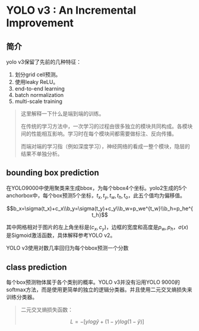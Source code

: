 # YOLO v3 : An Incremental Improvement

## 简介

yolo v3保留了先前的几种特征：

1. 划分grid cell预测。
2. 使用leaky ReLU。
3. end-to-end learning
4. batch normalization
5. multi-scale training

> 这里解释一下什么是端到端的训练。
>
> 在传统的学习方法中，一次学习的过程由很多独立的模块共同构成。各模块间的性能相互影响。学习时在每个模块间都需要做标注、反向传播。
>
> 而端对端的学习指（例如深度学习），神经网络的看成一整个模块，隐层的结果不单独分析。

## bounding box prediction

在YOLO9000中使用聚类来生成bbox，为每个bbox4个坐标。yolo2生成的5个anchorbox中，每个box预测5个坐标，$t_x,t_y,t_w,t_h,t_o$，此五个值均为偏移值。

$$b_x=\sigma(t_x)+c_x\\b_y=\sigma(t_y)+c_y\\b_w=p_we^{t_w}\\b_h=p_he^{t_h}$$

其中网格相对于图片的左上角坐标是$(c_x, c_y)$，边框的宽度和高度是$p_w,p_h$，$\sigma(x)$是Sigmoid激活函数，具体解释参考YOLO v2。

YOLO v3使用对数几率回归为每个bbox预测一个分数

## class prediction

每个box预测物体属于各个类别的概率。YOLO v3并没有沿用YOLO 9000的softmax方法，而是使用更简单的独立的逻辑分类器。并且使用二元交叉熵损失来训练分类器。

> 二元交叉熵损失函数：
>
> $$L=-[ylog\hat y+(1-y)log(1-\hat y)]$$

 